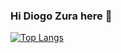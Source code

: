 ### Hi Diogo Zura here  👋


[![Top Langs](https://github-readme-stats.vercel.app/api/top-langs/?username=diogozura&layout=compact&show_icons=true&theme=radical)](https://github.com/Diogozura/)

<!--
**Diogozura/Diogozura** is a ✨ _special_ ✨ repository because its `README.md` (this file) appears on your GitHub profile.

Here are some ideas to get you started:

- 🔭 I’m currently working on ...
- 🌱 I’m currently learning ...
- 👯 I’m looking to collaborate on ...
- 🤔 I’m looking for help with ...
- 💬 Ask me about ...
- 📫 How to reach me: ...
- 😄 Pronouns: ...
- ⚡ Fun fact: ...
-->

